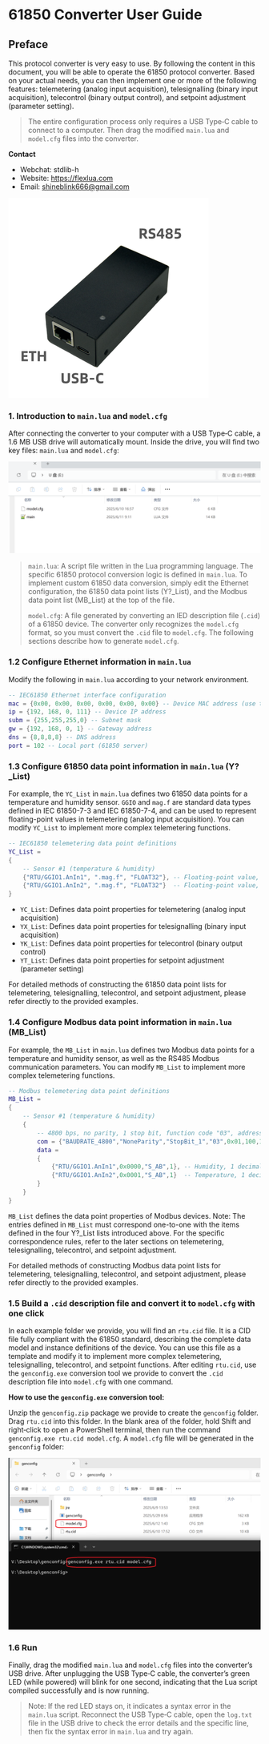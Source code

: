 # 61850 Converter User Guide


## Preface

This protocol converter is very easy to use. By following the content in this document, you will be able to operate the 61850 protocol converter. Based on your actual needs, you can then implement one or more of the following features: telemetering (analog input acquisition), telesignalling (binary input acquisition), telecontrol (binary output control), and setpoint adjustment (parameter setting).

> The entire configuration process only requires a USB Type‑C cable to connect to a computer. Then drag the modified `main.lua` and `model.cfg` files into the converter.



**Contact**

- Webchat: stdlib-h
- Website: https://flexlua.com
- Email: shineblink666@gmail.com

![eth1](pictures/eth1.png)


### 1. Introduction to `main.lua` and `model.cfg`

After connecting the converter to your computer with a USB Type‑C cable, a 1.6 MB USB drive will automatically mount. Inside the drive, you will find two key files: `main.lua` and `model.cfg`:

<img src="pictures/u_disk_files.png" alt="u_disk_files" style="zoom: 50%;" />

> `main.lua`: A script file written in the Lua programming language. The specific 61850 protocol conversion logic is defined in `main.lua`. To implement custom 61850 data conversion, simply edit the Ethernet configuration, the 61850 data point lists (Y?_List), and the Modbus data point list (MB_List) at the top of the file.
>
> `model.cfg`: A file generated by converting an IED description file (`.cid`) of a 61850 device. The converter only recognizes the `model.cfg` format, so you must convert the `.cid` file to `model.cfg`. The following sections describe how to generate `model.cfg`.


### 1.2 Configure Ethernet information in `main.lua`

Modify the following in `main.lua` according to your network environment.

```lua
-- IEC61850 Ethernet interface configuration
mac = {0x00, 0x00, 0x00, 0x00, 0x00, 0x00} -- Device MAC address (use the chip's globally unique MAC when all bytes are 0x00)
ip = {192, 168, 0, 111} -- Device IP address
subm = {255,255,255,0} -- Subnet mask
gw = {192, 168, 0, 1} -- Gateway address
dns = {8,8,8,8} -- DNS address
port = 102 -- Local port (61850 server)
```


### 1.3 Configure 61850 data point information in `main.lua` (Y?_List)

For example, the `YC_List` in `main.lua` defines two 61850 data points for a temperature and humidity sensor. `GGIO` and `mag.f` are standard data types defined in IEC 61850-7-3 and IEC 61850-7-4, and can be used to represent floating-point values in telemetering (analog input acquisition). You can modify `YC_List` to implement more complex telemetering functions.

```lua
-- IEC61850 telemetering data point definitions
YC_List = 
{
	-- Sensor #1 (temperature & humidity)
	{"RTU/GGIO1.AnIn1", ".mag.f", "FLOAT32"}, -- Floating-point value, humidity
	{"RTU/GGIO1.AnIn2", ".mag.f", "FLOAT32"}  -- Floating-point value, temperature
}
```

- `YC_List`: Defines data point properties for telemetering (analog input acquisition)
- `YX_List`: Defines data point properties for telesignalling (binary input acquisition)
- `YK_List`: Defines data point properties for telecontrol (binary output control)
- `YT_List`: Defines data point properties for setpoint adjustment (parameter setting)

For detailed methods of constructing the 61850 data point lists for telemetering, telesignalling, telecontrol, and setpoint adjustment, please refer directly to the provided examples.


### 1.4 Configure Modbus data point information in `main.lua` (MB_List)

For example, the `MB_List` in `main.lua` defines two Modbus data points for a temperature and humidity sensor, as well as the RS485 Modbus communication parameters. You can modify `MB_List` to implement more complex telemetering functions.

```lua
-- Modbus telemetering data point definitions
MB_List = 
{
	-- Sensor #1 (temperature & humidity)
	{
		-- 4800 bps, no parity, 1 stop bit, function code "03", address 0x01, response timeout 100 ms, inter-packet interval 1000 ms
		com = {"BAUDRATE_4800","NoneParity","StopBit_1","03",0x01,100,1000},  
		data = 
		{
			{"RTU/GGIO1.AnIn1",0x0000,"S_AB",1}, -- Humidity, 1 decimal place (actually S_AB integer × 0.1)
			{"RTU/GGIO1.AnIn2",0x0001,"S_AB",1}  -- Temperature, 1 decimal place (actually S_AB integer × 0.1)
		}
	}
}
```

`MB_List` defines the data point properties of Modbus devices. Note: The entries defined in `MB_List` must correspond one-to-one with the items defined in the four Y?_List lists introduced above. For the specific correspondence rules, refer to the later sections on telemetering, telesignalling, telecontrol, and setpoint adjustment.

For detailed methods of constructing Modbus data point lists for telemetering, telesignalling, telecontrol, and setpoint adjustment, please refer directly to the provided examples.


### 1.5 Build a `.cid` description file and convert it to `model.cfg` with one click

In each example folder we provide, you will find an `rtu.cid` file. It is a CID file fully compliant with the 61850 standard, describing the complete data model and instance definitions of the device. You can use this file as a template and modify it to implement more complex telemetering, telesignalling, telecontrol, and setpoint functions. After editing `rtu.cid`, use the `genconfig.exe` conversion tool we provide to convert the `.cid` description file into `model.cfg` with one command.

**How to use the `genconfig.exe` conversion tool:**

Unzip the `genconfig.zip` package we provide to create the `genconfig` folder. Drag `rtu.cid` into this folder. In the blank area of the folder, hold Shift and right‑click to open a PowerShell terminal, then run the command `genconfig.exe rtu.cid model.cfg`. A `model.cfg` file will be generated in the `genconfig` folder:

![genconfig](pictures/genconfig.png)


### 1.6 Run

Finally, drag the modified `main.lua` and `model.cfg` files into the converter’s USB drive. After unplugging the USB Type‑C cable, the converter’s green LED (while powered) will blink for one second, indicating that the Lua script compiled successfully and is now running.

> Note: If the red LED stays on, it indicates a syntax error in the `main.lua` script. Reconnect the USB Type‑C cable, open the `log.txt` file in the USB drive to check the error details and the specific line, then fix the syntax error in `main.lua` and try again.


